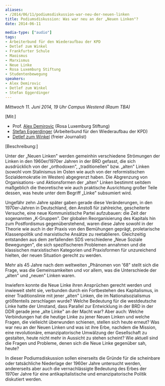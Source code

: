 ```yaml
---
aliases:
- /2014/06/11/podiumsdiskussion-war-neu-der-neuen-linken
title: Podiumsdiskussion: Was war neu an der „Neuen Linken"?
date: 2014-06-11

media-type: ["audio"]
tags:
- Arbeiterbund für den Wiederaufbau der KPD
- Detlef zum Winkel
- Frankfurter Schule
- Maoismus
- Marxismus
- Neue Linke
- Rosa Luxemburg Stiftung
- Studentenbewegung
speakers:
- Alex Demirovic
- Detlef zum Winkel
- Stefan Eggerdinger
---
```


*Mittwoch 11. Juni 2014, 19 Uhr Campus Westend (Raum TBA)*

[Mit:]

- Prof. [Alex Demirovic](/authors/alex-demirovic/) (Rosa Luxemburg Stiftung)
- [Stefan Eggerdinger](/authors/stefan-eggerdinger/) (Arbeiterbund für den Wiederaufbau der KPD)
- [Detlef zum Winkel](/authors/detlef-zum-winkel/) (freier Journalist)

[Beschreibung:]

Unter der „Neuen Linken" werden gemeinhin verschiedene Strömungen der Linken in den 1960er/1970er Jahren in der BRD gefasst, die sich ausdrücklich von der „orthodoxen", „traditionellen" bzw. „alten" Linken (sowohl vom Stalinismus im Osten wie auch von der reformistischen Sozialdemokratie im Westen) abgegrenzt haben. Die Abgrenzung von Organisations- und Aktionsformen der „alten" Linken bestimmt seitdem maßgeblich die theoretische wie auch praktische Ausrichtung großer Teile dessen, was heute unter dem Begriff „Linke" subsumiert wird.

Ungefähr zehn Jahre später gaben gerade diese Veränderungen, in den 1970er-Jahren in Deutschland, den Anstoß für zahlreiche, gescheiterte Versuche, eine neue Kommunistische Partei aufzubauen: die Zeit der sogenannten „K-Gruppen". Der globalen Reorganisierung des Kapitals hin zum Postfordismus gegenüberstehend, waren diese Jahre sowohl in der Theorie wie auch in der Praxis von den Bemühungen geprägt, proletarische Klassenpolitik und marxistische Ansätze zu reetablieren. Gleichzeitig entstanden aus dem zerfallenden SDS verschiedene „Neue Soziale Bewegungen", die sich spezifischeren Problemen annahmen und die klassischen marxistischen Kategorien und Praxisformen für unzureichend hielten, der neuen Situation gerecht zu werden.

Mehr als 45 Jahre nach dem weltweiten „Phänomen von '68" stellt sich die Frage, was die Gemeinsamkeiten und vor allem, was die Unterschiede der „alten" und „neuen" Linken waren.

Inwiefern konnte die Neue Linke ihren Ansprüchen gerecht werden und inwieweit steht sie, verbunden durch ein Fortbestehen des Kapitalismus, in einer Traditionslinie mit jener „alten" Linken, die im Nationalsozialismus größtenteils zerschlagen wurde? Welche Bedeutung für die westdeutsche Linke hatte der Umstand, dass Parallel zur Entwicklung in der BRD in der DDR gerade jene „alte Linke" an der Macht war? Aber auch: Welche Verbindungen hat die heutige Linke zu jener Neuen Linken und welche Fragen, die vielleicht überwunden schienen, stellen sich heute erneut? Was war neu an der Neuen Linken und was ist ihre Erbe, nachdem die Mission, eine revolutionäre, emanzipatorische Umwälzung der Gesellschaft zu gestalten, heute nicht mehr in Aussicht zu stehen scheint? Wie aktuell sind die Fragen und Probleme, denen sich die Neue Linke gegenüber sah, heute?

In dieser Podiumsdiskussion sollen einerseits die Gründe für die scheinbare oder tatsächliche Niederlage der 1960er Jahre untersucht werden, andererseits aber auch die vernachlässigte Bedeutung des Erbes der 1970er Jahre für eine antikapitalistische und emanzipatorische Politik diskutiert werden.
